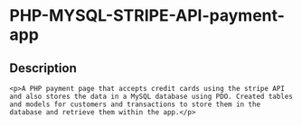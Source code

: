 # PHP-MYSQL-STRIPE-API-payment-app


## Description
    <p>A PHP payment page that accepts credit cards using the stripe API and also stores the data in a MySQL database using PDO. Created tables and models for customers and transactions to store them in the database and retrieve them within the app.</p>
    
